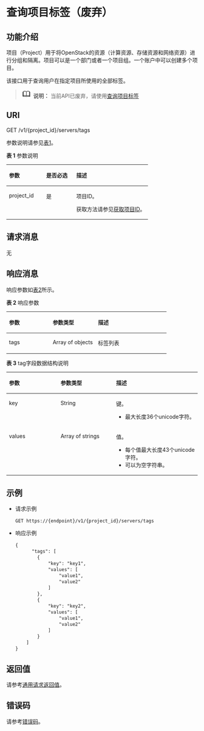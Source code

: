 # 查询项目标签（废弃）<a name="ecs_02_1410_01"></a>

## 功能介绍<a name="section192222559445"></a>

项目（Project）用于将OpenStack的资源（计算资源、存储资源和网络资源）进行分组和隔离。项目可以是一个部门或者一个项目组。一个账户中可以创建多个项目。

该接口用于查询用户在指定项目所使用的全部标签。

>![](public_sys-resources/icon-note.gif) **说明：** 
>当前API已废弃，请使用[查询项目标签](查询项目标签.md)

## URI<a name="section222245513448"></a>

GET /v1/\{project\_id\}/servers/tags

参数说明请参见[表1](#table144382516421)。

**表 1**  参数说明

<a name="table144382516421"></a>
<table><thead align="left"><tr id="row134312517423"><th class="cellrowborder" valign="top" width="26.25%" id="mcps1.2.4.1.1"><p id="p7707213"><a name="p7707213"></a><a name="p7707213"></a>参数</p>
</th>
<th class="cellrowborder" valign="top" width="21.25%" id="mcps1.2.4.1.2"><p id="p20304554"><a name="p20304554"></a><a name="p20304554"></a>是否必选</p>
</th>
<th class="cellrowborder" valign="top" width="52.5%" id="mcps1.2.4.1.3"><p id="p34056167"><a name="p34056167"></a><a name="p34056167"></a>描述</p>
</th>
</tr>
</thead>
<tbody><tr id="row259142515428"><td class="cellrowborder" valign="top" width="26.25%" headers="mcps1.2.4.1.1 "><p id="p1859102519426"><a name="p1859102519426"></a><a name="p1859102519426"></a>project_id</p>
</td>
<td class="cellrowborder" valign="top" width="21.25%" headers="mcps1.2.4.1.2 "><p id="p135962520420"><a name="p135962520420"></a><a name="p135962520420"></a>是</p>
</td>
<td class="cellrowborder" valign="top" width="52.5%" headers="mcps1.2.4.1.3 "><p id="p37593705"><a name="p37593705"></a><a name="p37593705"></a>项目ID。</p>
<p id="p1180512217438"><a name="p1180512217438"></a><a name="p1180512217438"></a>获取方法请参见<a href="获取项目ID.md">获取项目ID</a>。</p>
</td>
</tr>
</tbody>
</table>

## 请求消息<a name="section625475584419"></a>

无

## 响应消息<a name="section1825415515447"></a>

响应参数如[表2](#table725495518449)所示。

**表 2**  响应参数

<a name="table725495518449"></a>
<table><thead align="left"><tr id="row3363185511442"><th class="cellrowborder" valign="top" width="27.272727272727277%" id="mcps1.2.4.1.1"><p id="p15806308"><a name="p15806308"></a><a name="p15806308"></a>参数</p>
</th>
<th class="cellrowborder" valign="top" width="28.282828282828287%" id="mcps1.2.4.1.2"><p id="p21995508"><a name="p21995508"></a><a name="p21995508"></a>参数类型</p>
</th>
<th class="cellrowborder" valign="top" width="44.44444444444445%" id="mcps1.2.4.1.3"><p id="p36805753"><a name="p36805753"></a><a name="p36805753"></a>描述</p>
</th>
</tr>
</thead>
<tbody><tr id="row4363105574411"><td class="cellrowborder" valign="top" width="27.272727272727277%" headers="mcps1.2.4.1.1 "><p id="p73639556446"><a name="p73639556446"></a><a name="p73639556446"></a>tags</p>
</td>
<td class="cellrowborder" valign="top" width="28.282828282828287%" headers="mcps1.2.4.1.2 "><p id="p103634552442"><a name="p103634552442"></a><a name="p103634552442"></a>Array of objects</p>
</td>
<td class="cellrowborder" valign="top" width="44.44444444444445%" headers="mcps1.2.4.1.3 "><p id="p53631955194415"><a name="p53631955194415"></a><a name="p53631955194415"></a>标签列表</p>
</td>
</tr>
</tbody>
</table>

**表 3**  tag字段数据结构说明

<a name="table207611141174713"></a>
<table><thead align="left"><tr id="row157616415478"><th class="cellrowborder" valign="top" width="27%" id="mcps1.2.4.1.1"><p id="p1990563433715"><a name="p1990563433715"></a><a name="p1990563433715"></a>参数</p>
</th>
<th class="cellrowborder" valign="top" width="28.999999999999996%" id="mcps1.2.4.1.2"><p id="p11905734183715"><a name="p11905734183715"></a><a name="p11905734183715"></a>参数类型</p>
</th>
<th class="cellrowborder" valign="top" width="44%" id="mcps1.2.4.1.3"><p id="p169051234153715"><a name="p169051234153715"></a><a name="p169051234153715"></a>描述</p>
</th>
</tr>
</thead>
<tbody><tr id="row1476124114474"><td class="cellrowborder" valign="top" width="27%" headers="mcps1.2.4.1.1 "><p id="p1048131744810"><a name="p1048131744810"></a><a name="p1048131744810"></a>key</p>
</td>
<td class="cellrowborder" valign="top" width="28.999999999999996%" headers="mcps1.2.4.1.2 "><p id="p5481171719487"><a name="p5481171719487"></a><a name="p5481171719487"></a>String</p>
</td>
<td class="cellrowborder" valign="top" width="44%" headers="mcps1.2.4.1.3 "><p id="p6894311152216"><a name="p6894311152216"></a><a name="p6894311152216"></a>键。</p>
<a name="ul16669204222215"></a><a name="ul16669204222215"></a><ul id="ul16669204222215"><li>最大长度36个unicode字符。</li></ul>
</td>
</tr>
<tr id="row4761184174717"><td class="cellrowborder" valign="top" width="27%" headers="mcps1.2.4.1.1 "><p id="p048151716488"><a name="p048151716488"></a><a name="p048151716488"></a>values</p>
</td>
<td class="cellrowborder" valign="top" width="28.999999999999996%" headers="mcps1.2.4.1.2 "><p id="p1156632102520"><a name="p1156632102520"></a><a name="p1156632102520"></a>Array of strings</p>
</td>
<td class="cellrowborder" valign="top" width="44%" headers="mcps1.2.4.1.3 "><p id="p1662531514220"><a name="p1662531514220"></a><a name="p1662531514220"></a>值。</p>
<a name="ul18894121619234"></a><a name="ul18894121619234"></a><ul id="ul18894121619234"><li>每个值最大长度43个unicode字符。</li><li>可以为空字符串。</li></ul>
</td>
</tr>
</tbody>
</table>

## 示例<a name="section73711311115217"></a>

-   请求示例

    ```
    GET https://{endpoint}/v1/{project_id}/servers/tags
    ```

-   响应示例

    ```
    {
          "tags": [
            {
                "key": "key1",
                "values": [
                    "value1",
                    "value2"
                ]
            },
            {
                "key": "key2",
                "values": [
                    "value1",
                    "value2"
                ]
            }
        ]
    }
    ```

## 返回值<a name="zh-cn_topic_0092803065_ecs_03_0202_section22960139"></a>

请参考[通用请求返回值](通用请求返回值.md)。

## 错误码<a name="zh-cn_topic_0092803065_ecs_03_0601_zh-cn_topic_0057973179_section23611955"></a>

请参考[错误码](错误码.md)。

